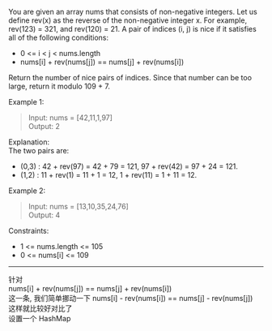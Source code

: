 You are given an array nums that consists of non-negative integers. Let us define rev(x) as the reverse of the non-negative integer x. For example, rev(123) = 321, and rev(120) = 21. A pair of indices (i, j) is nice if it satisfies all of the following conditions:

- 0 <= i < j < nums.length
- nums[i] + rev(nums[j]) == nums[j] + rev(nums[i])

Return the number of nice pairs of indices. Since that number can be too large, return it modulo 109 + 7.

Example 1:

> Input: nums = [42,11,1,97]  
> Output: 2

Explanation:  
The two pairs are:

- (0,3) : 42 + rev(97) = 42 + 79 = 121, 97 + rev(42) = 97 + 24 = 121.
- (1,2) : 11 + rev(1) = 11 + 1 = 12, 1 + rev(11) = 1 + 11 = 12.

Example 2:

> Input: nums = [13,10,35,24,76]  
> Output: 4

Constraints:

- 1 <= nums.length <= 105
- 0 <= nums[i] <= 109

---

针对  
nums[i] + rev(nums[j]) == nums[j] + rev(nums[i])  
这一条, 我们简单挪动一下
nums[i] - rev(nums[i]) == nums[j] - rev(nums[j])  
这样就比较好对比了  
设置一个 HashMap
